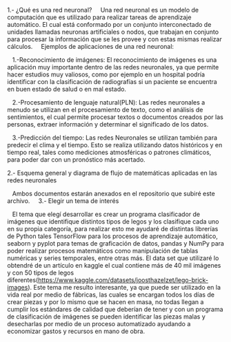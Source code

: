 1.- ¿Qué es una red neuronal?
    Una red neuronal es un modelo de computación que es utilizado para realizar tareas de aprendizaje automático. El cual está conformado por un conjunto interconectado de unidades llamadas neuronas artificiales o nodos, que trabajan en conjunto para procesar la información que se les provee y con estas mismas realizar cálculos. 
    
Ejemplos de aplicaciones de una red neuronal:

   1.-Reconocimiento de imágenes: El reconocimiento de imágenes es una aplicación muy importante dentro de las redes neuronales, ya que permite hacer estudios muy valiosos, como por ejemplo en un hospital podría identificar con la clasificación de radiografías si un paciente se encuentra en buen estado de salud o en mal estado.

   2.-Procesamiento de lenguaje natural(PLN): Las redes neuronales a menudo se utilizan en el procesamiento de texto, como el análisis de sentimientos, el cual permite procesar textos o documentos creados por las personas, extraer información y determinar el significado de los datos.

   3.-Predicción del tiempo: Las redes Neuronales se utilizan también para predecir el clima y el tiempo. Esto se realiza utilizando datos históricos y en tiempo real, tales como mediciones atmosféricas o patrones climáticos, para poder dar con un pronóstico más acertado.
    

2.- Esquema general y diagrama de flujo de matemáticas aplicadas en las redes neuronales

   Ambos documentos estarán anexados en el repositorio que subiré este archivo.
    
3.- Elegir un tema de interés

   El tema que elegí desarrollar es crear un programa clasificador de imágenes que identifique distintos tipos de legos y los clasifique cada uno en su propia categoría, para realizar esto me ayudaré de distintas librerías de Python tales TensorFlow para los procesos de aprendizaje automático, seaborn y pyplot para temas de graficación de datos, pandas y NumPy para poder realizar procesos matemáticos como manipulación de tablas numéricas y series temporales, entre otras más. El data set que utilizaré lo obtendré de un artículo en kaggle el cual contiene más de 40 mil imágenes y con 50 tipos de legos diferentes(https://www.kaggle.com/datasets/joosthazelzet/lego-brick-images). Este tema me resulto interesante, ya que puede ser utilizado en la vida real por medio de fábricas, las cuales se encargan todos los días de crear piezas y por lo mismo que se hacen en masa, no todas llegan a cumplir los estándares de calidad que deberían de tener y con un programa de clasificación de imágenes se pueden identificar las piezas malas y desecharlas por medio de un proceso automatizado ayudando a economizar gastos y recursos en mano de obra.
